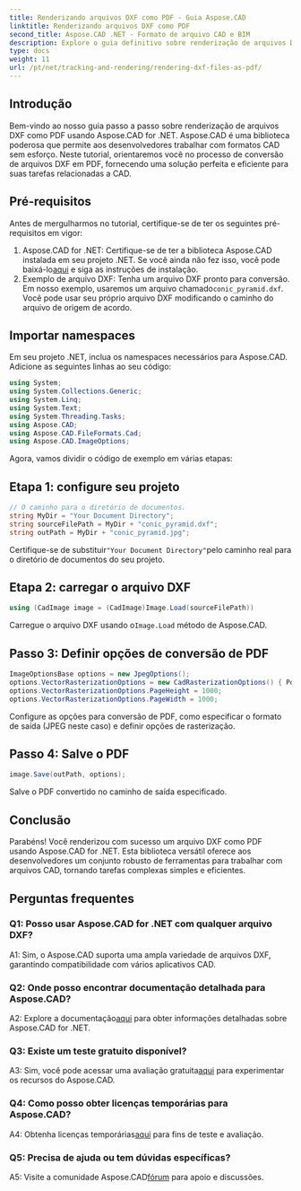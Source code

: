 ```yaml
---
title: Renderizando arquivos DXF como PDF - Guia Aspose.CAD
linktitle: Renderizando arquivos DXF como PDF
second_title: Aspose.CAD .NET - Formato de arquivo CAD e BIM
description: Explore o guia definitivo sobre renderização de arquivos DXF como PDF usando Aspose.CAD for .NET. Converta arquivos CAD sem esforço com nosso tutorial passo a passo.
type: docs
weight: 11
url: /pt/net/tracking-and-rendering/rendering-dxf-files-as-pdf/
---
```

## Introdução

Bem-vindo ao nosso guia passo a passo sobre renderização de arquivos DXF como PDF usando Aspose.CAD for .NET. Aspose.CAD é uma biblioteca poderosa que permite aos desenvolvedores trabalhar com formatos CAD sem esforço. Neste tutorial, orientaremos você no processo de conversão de arquivos DXF em PDF, fornecendo uma solução perfeita e eficiente para suas tarefas relacionadas a CAD.

## Pré-requisitos

Antes de mergulharmos no tutorial, certifique-se de ter os seguintes pré-requisitos em vigor:
1.  Aspose.CAD for .NET: Certifique-se de ter a biblioteca Aspose.CAD instalada em seu projeto .NET. Se você ainda não fez isso, você pode baixá-lo[aqui](https://releases.aspose.com/cad/net/) e siga as instruções de instalação.
2.  Exemplo de arquivo DXF: Tenha um arquivo DXF pronto para conversão. Em nosso exemplo, usaremos um arquivo chamado`conic_pyramid.dxf`. Você pode usar seu próprio arquivo DXF modificando o caminho do arquivo de origem de acordo.

## Importar namespaces

Em seu projeto .NET, inclua os namespaces necessários para Aspose.CAD. Adicione as seguintes linhas ao seu código:

```csharp
using System;
using System.Collections.Generic;
using System.Linq;
using System.Text;
using System.Threading.Tasks;
using Aspose.CAD;
using Aspose.CAD.FileFormats.Cad;
using Aspose.CAD.ImageOptions;
```
Agora, vamos dividir o código de exemplo em várias etapas:

## Etapa 1: configure seu projeto

```csharp
// O caminho para o diretório de documentos.
string MyDir = "Your Document Directory";
string sourceFilePath = MyDir + "conic_pyramid.dxf";
string outPath = MyDir + "conic_pyramid.jpg";
```
 Certifique-se de substituir`"Your Document Directory"`pelo caminho real para o diretório de documentos do seu projeto.

## Etapa 2: carregar o arquivo DXF

```csharp
using (CadImage image = (CadImage)Image.Load(sourceFilePath))
```
 Carregue o arquivo DXF usando o`Image.Load` método de Aspose.CAD.

## Passo 3: Definir opções de conversão de PDF

```csharp
ImageOptionsBase options = new JpegOptions();
options.VectorRasterizationOptions = new CadRasterizationOptions() { PdfProductLocation = MyDir };
options.VectorRasterizationOptions.PageHeight = 1000;
options.VectorRasterizationOptions.PageWidth = 1000;
```

Configure as opções para conversão de PDF, como especificar o formato de saída (JPEG neste caso) e definir opções de rasterização.

## Passo 4: Salve o PDF

```csharp
image.Save(outPath, options);
```

Salve o PDF convertido no caminho de saída especificado.

## Conclusão

Parabéns! Você renderizou com sucesso um arquivo DXF como PDF usando Aspose.CAD for .NET. Esta biblioteca versátil oferece aos desenvolvedores um conjunto robusto de ferramentas para trabalhar com arquivos CAD, tornando tarefas complexas simples e eficientes.

## Perguntas frequentes

### Q1: Posso usar Aspose.CAD for .NET com qualquer arquivo DXF?

A1: Sim, o Aspose.CAD suporta uma ampla variedade de arquivos DXF, garantindo compatibilidade com vários aplicativos CAD.

### Q2: Onde posso encontrar documentação detalhada para Aspose.CAD?

 A2: Explore a documentação[aqui](https://reference.aspose.com/cad/net/) para obter informações detalhadas sobre Aspose.CAD for .NET.

### Q3: Existe um teste gratuito disponível?

 A3: Sim, você pode acessar uma avaliação gratuita[aqui](https://releases.aspose.com/) para experimentar os recursos do Aspose.CAD.

### Q4: Como posso obter licenças temporárias para Aspose.CAD?

 A4: Obtenha licenças temporárias[aqui](https://purchase.aspose.com/temporary-license/) para fins de teste e avaliação.

### Q5: Precisa de ajuda ou tem dúvidas específicas?

 A5: Visite a comunidade Aspose.CAD[fórum](https://forum.aspose.com/c/cad/19) para apoio e discussões.